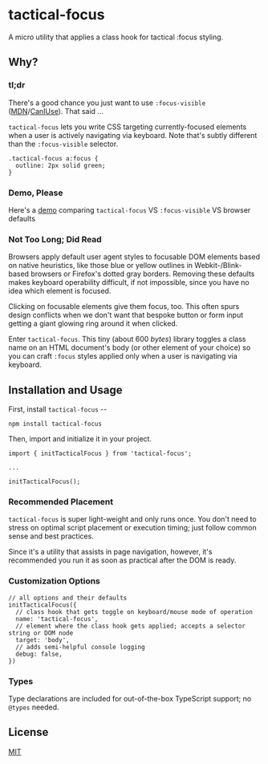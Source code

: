 # tactical-focus

A micro utility that applies a class hook for tactical :focus styling.

## Why?

### tl;dr

There's a good chance you just want to use `:focus-visible` ([MDN](https://developer.mozilla.org/en-US/docs/Web/CSS/:focus-visible)/[CanIUse](https://caniuse.com/?search=focus-visible)). That said ...

`tactical-focus` lets you write CSS targeting currently-focused elements when a user is actively navigating via keyboard. Note that's subtly different than the `:focus-visible` selector.

```
.tactical-focus a:focus {
  outline: 2px solid green;
}
```

### Demo, Please

Here's a [demo](https://phillipluther.github.io/tactical-focus/) comparing `tactical-focus` VS `:focus-visible` VS browser defaults

### Not Too Long; Did Read

Browsers apply default user agent styles to focusable DOM elements based on native heuristics, like those blue or yellow outlines in Webkit-/Blink-based browsers or Firefox's dotted gray borders. Removing these defaults makes keyboard operability difficult, if not impossible, since you have no idea which element is focused.

Clicking on focusable elements give them focus, too. This often spurs design conflicts when we don't want that bespoke button or form input getting a giant glowing ring around it when clicked.

Enter `tactical-focus`. This tiny (about 600 _bytes_) library toggles a class name on an HTML document's body (or other element of your choice) so you can craft `:focus` styles applied only when a user is navigating via keyboard.

## Installation and Usage

First, install `tactical-focus` --

```
npm install tactical-focus
```

Then, import and initialize it in your project.

```
import { initTacticalFocus } from 'tactical-focus';

...

initTacticalFocus();
```

### Recommended Placement

`tactical-focus` is super light-weight and only runs once. You don't need to stress on optimal script placement or execution timing; just follow common sense and best practices.

Since it's a utility that assists in page navigation, however, it's recommended you run it as soon as practical after the DOM is ready.

### Customization Options

```
// all options and their defaults
initTacticalFocus({
  // class hook that gets toggle on keyboard/mouse mode of operation
  name: 'tactical-focus',
  // element where the class hook gets applied; accepts a selector string or DOM node
  target: 'body',
  // adds semi-helpful console logging
  debug: false,
})
```

### Types

Type declarations are included for out-of-the-box TypeScript support; no `@types` needed.

## License

[MIT](LICENSE)
